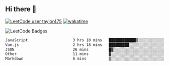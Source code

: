 ## Hi there 👋

[![LeetCode user taylor475](https://img.shields.io/badge/dynamic/json?style=for-the-badge&labelColor=black&color=%23ffa116&label=Solved&query=solvedOverTotal&url=https%3A%2F%2Fleetcode-badge.vercel.app%2Fapi%2Fusers%2Ftaylor475&logo=leetcode&logoColor=yellow)](https://leetcode.com/taylor475/)
[![wakatime](https://wakatime.com/badge/user/8c6aced9-f66a-452f-8802-5d7239ce5c50.svg)](https://wakatime.com/@8c6aced9-f66a-452f-8802-5d7239ce5c50)

<img src="https://leetcode-badge-showcase.vercel.app/api?username=taylor475" alt="LeetCode Badges" />

<!--START_SECTION:waka-->

```txt
JavaScript                    3 hrs 10 mins   ████████████▒░░░░░░░░░░░░   49.60 %
Vue.js                        2 hrs 18 mins   █████████░░░░░░░░░░░░░░░░   36.08 %
JSON                          26 mins         █▓░░░░░░░░░░░░░░░░░░░░░░░   07.00 %
Other                         11 mins         ▓░░░░░░░░░░░░░░░░░░░░░░░░   03.05 %
Markdown                      6 mins          ▒░░░░░░░░░░░░░░░░░░░░░░░░   01.79 %
```

<!--END_SECTION:waka-->

<!--
**taylor475/taylor475** is a _special_ repository because its `README.md` (this file) appears on your GitHub profile.
